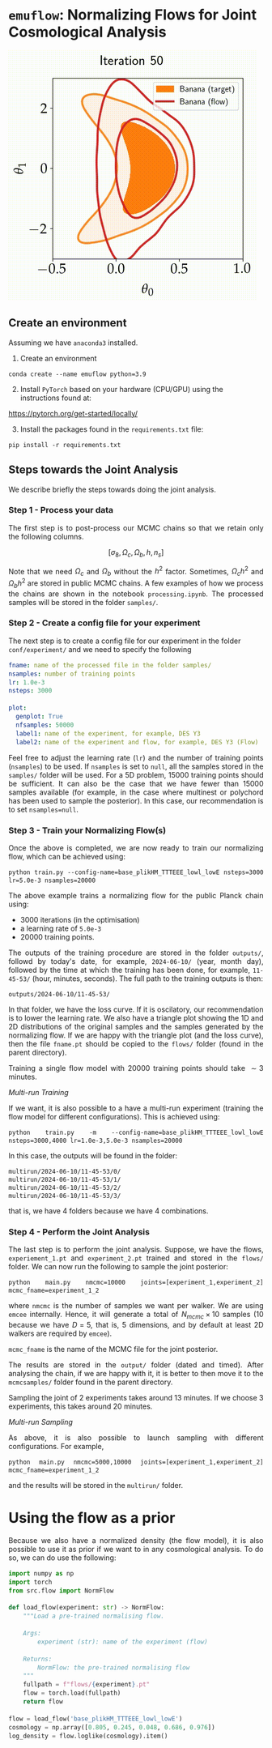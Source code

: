 # `emuflow`: Normalizing Flows for Joint Cosmological Analysis

![Banana Flow](plots/banana.gif)

## Create an environment
Assuming we have `anaconda3` installed.


1) Create an environment

```
conda create --name emuflow python=3.9
```

2) Install `PyTorch` based on your hardware (CPU/GPU) using the instructions found at:

https://pytorch.org/get-started/locally/


3) Install the packages found in the `requirements.txt` file:

```
pip install -r requirements.txt
```

## Steps towards the Joint Analysis
We describe briefly the steps towards doing the joint analysis.

### Step 1 - Process your data

<div align="justify">

The first step is to post-process our MCMC chains so that we retain only the following columns.

$$
\left[\sigma_{8},\,\Omega_{c},\,\Omega_{b},\,h,\,n_{s}\right]
$$

Note that we need $\Omega_{c}$ and $\Omega_{b}$ without the $h^{2}$ factor. Sometimes, $\Omega_{c}h^{2}$ and $\Omega_{b}h^{2}$ are stored in public MCMC chains. A few examples of how we process the chains are shown in the notebook `processing.ipynb`. The processed samples will be stored in the folder `samples/`.

</div>

### Step 2 - Create a config file for your experiment

The next step is to create a config file for our experiment in the folder `conf/experiment/` and we need to specify the following


```yaml
fname: name of the processed file in the folder samples/
nsamples: number of training points
lr: 1.0e-3
nsteps: 3000

plot:
  genplot: True
  nfsamples: 50000
  label1: name of the experiment, for example, DES Y3
  label2: name of the experiment and flow, for example, DES Y3 (Flow)
```

<div align="justify">

Feel free to adjust the learning rate (`lr`) and the number of training points (`nsamples`) to be used. If `nsamples` is set to `null`, all the samples stored in the `samples/` folder will be used. For a 5D problem, 15000 training points should be sufficient. It can also be the case that we have fewer than 15000 samples available (for example, in the case where multinest or polychord has been used to sample the posterior). In this case, our recommendation is to set `nsamples=null`.
</div>

### Step 3 - Train your Normalizing Flow(s)

<div align="justify">
Once the above is completed, we are now ready to train our normalizing flow, which can be achieved using:

```
python train.py --config-name=base_plikHM_TTTEEE_lowl_lowE nsteps=3000 lr=5.0e-3 nsamples=20000
```

The above example trains a normalizing flow for the public Planck chain using:
- 3000 iterations (in the optimisation)
- a learning rate of `5.0e-3`
- 20000 training points.

The outputs of the training procedure are stored in the folder `outputs/`, followd by today's date, for example, `2024-06-10/` (year, month day), followed by the time at which the training has been done, for example, `11-45-53/` (hour, minutes, seconds). The full path to the training outputs is then:


```
outputs/2024-06-10/11-45-53/
```

In that folder, we have the loss curve. If it is oscilatory, our recommendation is to lower the learning rate. We also have a triangle plot showing the 1D and 2D distributions of the original samples and the samples generated by the normalizing flow. If we are happy with the triangle plot (and the loss curve), then the file `fname.pt` should be copied to the `flows/` folder (found in the parent directory).

Training a single flow model with 20000 training points should take $\sim 3$ minutes.

*Multi-run Training*

If we want, it is also possible to a have a multi-run experiment (training the flow model for different configurations). This is achieved using:

```
python train.py -m --config-name=base_plikHM_TTTEEE_lowl_lowE nsteps=3000,4000 lr=1.0e-3,5.0e-3 nsamples=20000
```

In this case, the outputs will be found in the folder:

```
multirun/2024-06-10/11-45-53/0/
multirun/2024-06-10/11-45-53/1/
multirun/2024-06-10/11-45-53/2/
multirun/2024-06-10/11-45-53/3/
```

that is, we have 4 folders because we have 4 combinations.

</div>

### Step 4 - Perform the Joint Analysis

<div align="justify">

The last step is to perform the joint analysis. Suppose, we have the flows, `experiement_1.pt` and `experiment_2.pt` trained and stored in the `flows/` folder. We can now run the following to sample the joint posterior:

```
python main.py nmcmc=10000 joints=[experiment_1,experiment_2] mcmc_fname=experiment_1_2
```

where `nmcmc` is the number of samples we want per walker. We are using `emcee` internally. Hence, it will generate a total of $N_{mcmc}\times 10$ samples (10 because we have $D=5$, that is, 5 dimensions, and by default at least 2D walkers are required by `emcee`).

`mcmc_fname` is the name of the MCMC file for the joint posterior.

The results are stored in the `output/` folder (dated and timed). After analysing the chain, if we are happy with it, it is better to then move it to the `mcmcsamples/` folder found in the parent directory.

Sampling the joint of 2 experiments takes around 13 minutes. If we choose 3 experiments, this takes around 20 minutes.

*Multi-run Sampling*

As above, it is also possible to launch sampling with different configurations. For example,

```
python main.py nmcmc=5000,10000 joints=[experiment_1,experiment_2] mcmc_fname=experiment_1_2
```

and the results will be stored in the `multirun/` folder.

</div>

# Using the flow as a prior

<div align="justify">

Because we also have a normalized density (the flow model), it is also possible to use it as prior if we want to in any cosmological analysis. To do so, we can do use the following:

```python
import numpy as np
import torch
from src.flow import NormFlow

def load_flow(experiment: str) -> NormFlow:
    """Load a pre-trained normalising flow.

    Args:
        experiment (str): name of the experiment (flow)

    Returns:
        NormFlow: the pre-trained normalising flow
    """
    fullpath = f"flows/{experiment}.pt"
    flow = torch.load(fullpath)
    return flow

flow = load_flow('base_plikHM_TTTEEE_lowl_lowE')
cosmology = np.array([0.805, 0.245, 0.048, 0.686, 0.976])
log_density = flow.loglike(cosmology).item()
```
</div>